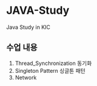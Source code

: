 # JAVA-Study
Java Study in KIC

## 수업 내용

1. Thread_Synchronization 동기화
2. Singleton Pattern 싱글톤 패턴
3. Network